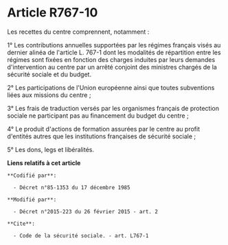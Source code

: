 # Article R767-10

Les recettes du centre comprennent, notamment : 

1° Les contributions annuelles supportées par les régimes français visés au dernier alinéa de l'article L. 767-1 dont les
modalités de répartition entre les régimes sont fixées en fonction des charges induites par leurs demandes d'intervention au
centre par un arrêté conjoint des ministres chargés de la sécurité sociale et du budget. 

2° Les participations de l'Union européenne ainsi que toutes subventions liées aux missions du centre ; 

3° Les frais de traduction versés par les organismes français de protection sociale ne participant pas au financement du
budget du centre ; 

4° Le produit d'actions de formation assurées par le centre au profit d'entités autres que les institutions françaises de
sécurité sociale ; 

5° Les dons, legs et libéralités.

**Liens relatifs à cet article**

	**Codifié par**:

	  - Décret n°85-1353 du 17 décembre 1985

	**Modifié par**:

	  - Décret n°2015-223 du 26 février 2015 - art. 2

	**Cite**:

	  - Code de la sécurité sociale. - art. L767-1
